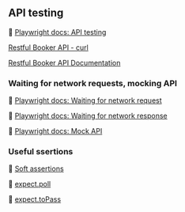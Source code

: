 ## API testing

📌 [Playwright docs: API testing](https://playwright.dev/docs/api-testing)

[Restful Booker API - curl](./restful-booker-api.md)

[Restful Booker API Documentation](https://restful-booker.herokuapp.com/apidoc/index.html)

### Waiting for network requests, mocking API

📌 [Playwright docs: Waiting for network request](https://playwright.dev/docs/api/class-page#page-wait-for-response)

📌 [Playwright docs: Waiting for network response](https://playwright.dev/docs/api/class-page#page-wait-for-response)

📌 [Playwright docs: Mock API](https://playwright.dev/docs/mock)

### Useful ssertions

📌 [Soft assertions](https://playwright.dev/docs/test-assertions#soft-assertions)

📌 [expect.poll](https://playwright.dev/docs/test-assertions#expectpoll)

📌 [expect.toPass](https://playwright.dev/docs/test-assertions#expecttopass)
